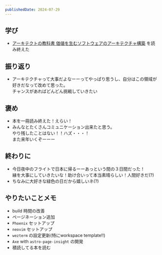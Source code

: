 ```yaml
---
publishedDate: 2024-07-29
---
```


## 学び
- [アーキテクトの教科書 価値を生むソフトウェアのアーキテクチャ構築](https://www.amazon.co.jp/dp/4798184772?psc=1&ref=ppx_yo2ov_dt_b_product_details) を読み終えた

## 振り返り
- アーキテクチャって大事だよなーーってやっぱり思うし、自分はこの領域が好きだなって改めて思った。  
チャンスがあればどんどん挑戦していきたい

## 褒め
- 本を一冊読み終えた！えらい！
- みんなとたくさんコミュニケーション出来たと思う。  
やり残したことはない！！ハズ・・・！  
また来年いくぞーーー

## 終わりに
- 今日夜中のフライトで日本に帰るーーあっという間の３日間だった！  
縁を大事にしていきたいな！助け合いって本当素晴らしい！人間好きだ(?)
- ちなみに大好きな緑色の日だから嬉しいネ(?)

## やりたいことメモ
- build 時間の改善
- ページネーション追加
- `Phoenix` セットアップ
- `neovim` セットアップ
- `wezterm` の設定更新(特にworkspace template!!)
- `Axe` with `astro-page-insight` の開発
- 積読してる本を読む
